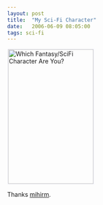 ```yaml
---
layout: post
title:  "My Sci-Fi Character"
date:   2006-06-09 08:05:00
tags: sci-fi
---
```


<p><a href="http://www.tk421.net/character/"><img src="http://www.tk421.net/character/yoda.jpg" width="199" height="313" style="border-color:#f8f8ff;" border="2" alt="Which Fantasy/SciFi Character Are You?" /></a></p>

Thanks [mihirm](http://twitter.com/mihirm).
